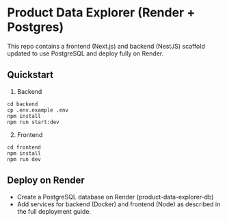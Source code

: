 # Product Data Explorer (Render + Postgres)

This repo contains a frontend (Next.js) and backend (NestJS) scaffold updated to use PostgreSQL and deploy fully on Render.

## Quickstart

1. Backend
```
cd backend
cp .env.example .env
npm install
npm run start:dev
```

2. Frontend
```
cd frontend
npm install
npm run dev
```

## Deploy on Render
- Create a PostgreSQL database on Render (product-data-explorer-db)
- Add services for backend (Docker) and frontend (Node) as described in the full deployment guide.
